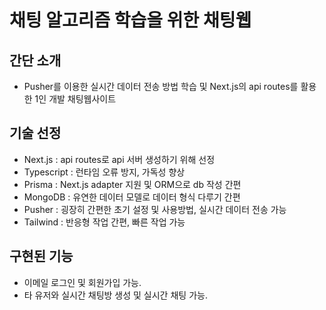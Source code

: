 # 채팅 알고리즘 학습을 위한 채팅웹

## 간단 소개

- Pusher를 이용한 실시간 데이터 전송 방법 학습 및 Next.js의 api routes를 활용한 1인 개발 채팅웹사이트

## 기술 선정

- Next.js : api routes로 api 서버 생성하기 위해 선정
- Typescript : 런타임 오류 방지, 가독성 향상
- Prisma : Next.js adapter 지원 및 ORM으로 db 작성 간편
- MongoDB : 유연한 데이터 모델로 데이터 형식 다루기 간편
- Pusher : 굉장히 간편한 초기 설정 및 사용방법, 실시간 데이터 전송 가능
- Tailwind : 반응형 작업 간편, 빠른 작업 가능

## 구현된 기능

- 이메일 로그인 및 회원가입 가능.
- 타 유저와 실시간 채팅방 생성 및 실시간 채팅 가능.
